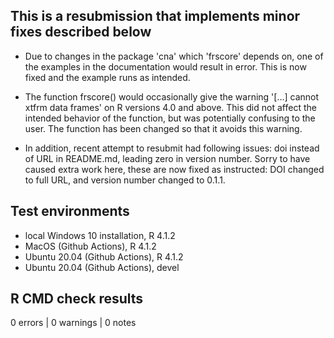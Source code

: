 ## This is a resubmission that implements minor fixes described below

* Due to changes in the package 'cna' which 'frscore' depends on, one of the examples in the documentation 
would result in error. This is now fixed and the example runs as intended.

* The function frscore() would occasionally give the warning '[...] cannot xtfrm data frames' on R versions 4.0 and above. This did not affect the intended behavior of the function, but was potentially confusing to the user. The function has been changed so that it avoids this warning.  

* In addition, recent attempt to resubmit had following issues: doi instead of URL in README.md, leading zero in version number. Sorry to have caused extra work here, these are now fixed as instructed: DOI changed to full URL, and version number changed to 0.1.1.

## Test environments 
* local Windows 10 installation, R 4.1.2 
* MacOS (Github Actions), R 4.1.2 
* Ubuntu 20.04 (Github Actions), R 4.1.2 
* Ubuntu 20.04 (Github Actions), devel

## R CMD check results
0 errors | 0 warnings | 0 notes


